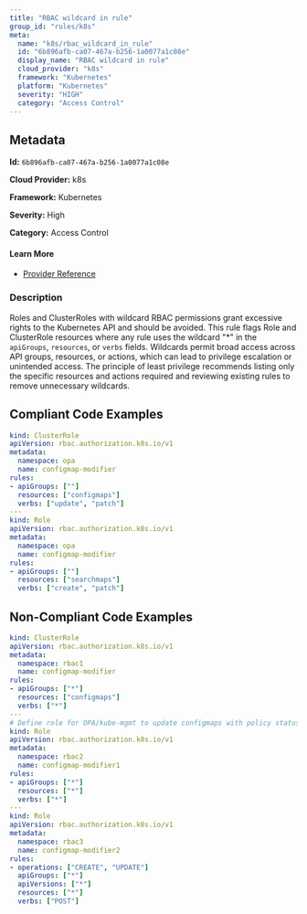 ```yaml
---
title: "RBAC wildcard in rule"
group_id: "rules/k8s"
meta:
  name: "k8s/rbac_wildcard_in_rule"
  id: "6b896afb-ca07-467a-b256-1a0077a1c08e"
  display_name: "RBAC wildcard in rule"
  cloud_provider: "k8s"
  framework: "Kubernetes"
  platform: "Kubernetes"
  severity: "HIGH"
  category: "Access Control"
---
```

## Metadata

**Id:** `6b896afb-ca07-467a-b256-1a0077a1c08e`

**Cloud Provider:** k8s

**Framework:** Kubernetes

**Severity:** High

**Category:** Access Control

#### Learn More

 - [Provider Reference](https://kubernetes.io/docs/reference/access-authn-authz/rbac/)

### Description

 Roles and ClusterRoles with wildcard RBAC permissions grant excessive rights to the Kubernetes API and should be avoided. This rule flags Role and ClusterRole resources where any rule uses the wildcard "*" in the `apiGroups`, `resources`, or `verbs` fields. Wildcards permit broad access across API groups, resources, or actions, which can lead to privilege escalation or unintended access. The principle of least privilege recommends listing only the specific resources and actions required and reviewing existing rules to remove unnecessary wildcards.


## Compliant Code Examples
```yaml
kind: ClusterRole
apiVersion: rbac.authorization.k8s.io/v1
metadata:
  namespace: opa
  name: configmap-modifier
rules:
- apiGroups: [""]
  resources: ["configmaps"]
  verbs: ["update", "patch"]
---
kind: Role
apiVersion: rbac.authorization.k8s.io/v1
metadata:
  namespace: opa
  name: configmap-modifier
rules:
- apiGroups: [""]
  resources: ["searchmaps"]
  verbs: ["create", "patch"]
```
## Non-Compliant Code Examples
```yaml
kind: ClusterRole
apiVersion: rbac.authorization.k8s.io/v1
metadata:
  namespace: rbac1
  name: configmap-modifier
rules:
- apiGroups: ["*"]
  resources: ["configmaps"]
  verbs: ["*"]
---
# Define role for OPA/kube-mgmt to update configmaps with policy status.
kind: Role
apiVersion: rbac.authorization.k8s.io/v1
metadata:
  namespace: rbac2
  name: configmap-modifier1
rules:
- apiGroups: ["*"]
  resources: ["*"]
  verbs: ["*"]
---
kind: Role
apiVersion: rbac.authorization.k8s.io/v1
metadata:
  namespace: rbac3
  name: configmap-modifier2
rules:
- operations: ["CREATE", "UPDATE"]
  apiGroups: ["*"]
  apiVersions: ["*"]
  resources: ["*"]
  verbs: ["POST"]

```